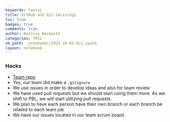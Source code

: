 ```yaml
---
keywords: fastai
title: GitHub and Git Sociology
toc: true
badges: true
comments: true
author: Natalie Beckwith
categories: TRI1
nb_path: _notebooks/2022-10-03-Git.ipynb
layout: notebook
---
```


<!--
#################################################
### THIS FILE WAS AUTOGENERATED! DO NOT EDIT! ###
#################################################
# file to edit: _notebooks/2022-10-03-Git.ipynb
-->

<div class="container" id="notebook-container">
        
<div class="cell border-box-sizing text_cell rendered"><div class="inner_cell">
<div class="text_cell_render border-box-sizing rendered_html">
<h3 id="Hacks">Hacks<a class="anchor-link" href="#Hacks"> </a></h3><ul>
<li><a href="">Team repo</a></li>
<li>Yes, our team did make a <code>.gitignore</code></li>
<li>We use issues in order to develop ideas and also for team review</li>
<li>We have used pull requests but we should start using them more. As we shift to PBL, we will start utilizing pull requests</li>
<li>We plan to have each person have their own branch or each branch be related to each team job</li>
<li>We have our issues located in our team scrum board</li>
</ul>

</div>
</div>
</div>
</div>
 

